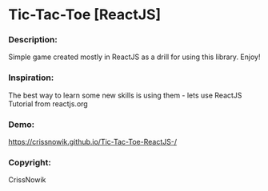 # Tic-Tac-Toe [ReactJS]

### Description:
Simple game created mostly in ReactJS as a drill for using this library. Enjoy!

### Inspiration:
The best way to learn some new skills is using them - lets use ReactJS Tutorial from reactjs.org

### Demo:
https://crissnowik.github.io/Tic-Tac-Toe-ReactJS-/

### Copyright:
CrissNowik
